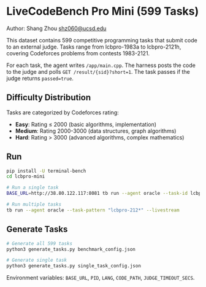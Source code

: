 # LiveCodeBench Pro Mini (599 Tasks)

Author: Shang Zhou <shz060@ucsd.edu>

This dataset contains 599 competitive programming tasks that submit code to an external judge. Tasks range from lcbpro-1983a to lcbpro-2121h, covering Codeforces problems from contests 1983-2121.

For each task, the agent writes `/app/main.cpp`. The harness posts the code to the judge and polls `GET /result/{sid}?short=1`. The task passes if the judge returns `passed=true`.

## Difficulty Distribution

Tasks are categorized by Codeforces rating:
- **Easy**: Rating ≤ 2000 (basic algorithms, implementation)
- **Medium**: Rating 2000-3000 (data structures, graph algorithms)  
- **Hard**: Rating > 3000 (advanced algorithms, complex mathematics)

## Run
```bash
pip install -U terminal-bench
cd lcbpro-mini

# Run a single task
BASE_URL=http://38.80.122.117:8081 tb run --agent oracle --task-id lcbpro-2026a --livestream

# Run multiple tasks
tb run --agent oracle --task-pattern "lcbpro-212*" --livestream
```

## Generate Tasks
```bash
# Generate all 599 tasks
python3 generate_tasks.py benchmark_config.json

# Generate single task
python3 generate_tasks.py single_task_config.json
```

Environment variables: `BASE_URL`, `PID`, `LANG`, `CODE_PATH`, `JUDGE_TIMEOUT_SECS`.
